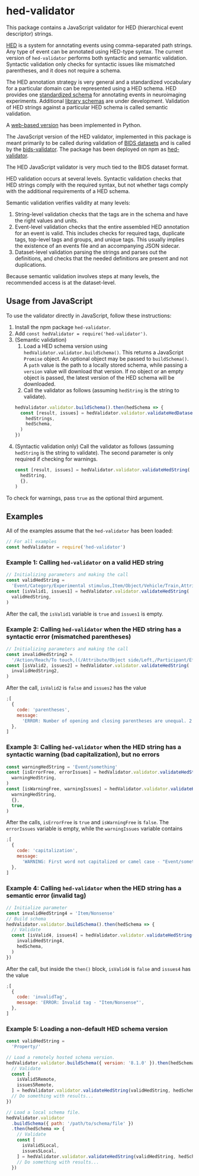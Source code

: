 # hed-validator

This package contains a JavaScript validator for HED (hierarchical event descriptor) strings.

[HED](http://www.hedtags.org/) is a system for annotating events using comma-separated path strings.
Any type of event can be annotated using HED-type syntax.
The current version of `hed-validator` performs both syntactic and semantic validation.
Syntactic validation only checks for syntactic issues like mismatched parentheses, and it does not require a schema.

The HED annotation strategy is very general and a standardized vocabulary for a particular domain
can be represented using a HED schema.
HED provides one [standardized schema](https://github.com/hed-standard/hed-specification)
for annotating events in neuroimaging experiments.
Additional [library schemas](https://github.com/hed-standard/hed-schema-library) are under development.
Validation of HED strings against a particular HED schema is called semantic validation.

A [web-based version](https://hedtools.ucsd.edu/hed) has been implemented in Python.

The JavaScript version of the HED validator, implemented in this package is meant primarily to be
called during validation of [BIDS datasets]()  and is called by the [bids-validator]().
The package has been deployed on npm as [hed-validator]().

The HED JavaScript validator is very much tied to the BIDS dataset format. 

HED validation occurs at several levels.
Syntactic validation checks that HED strings comply with the required syntax, 
but not whether tags comply with the additional requirements of a HED schema.

Semantic validation verifies validity at many levels:
1. String-level validation checks that the tags are in the schema and have the right values and units.
2. Event-level validation checks that the entire assembled HED annotation for an event is valid.
This includes checks for required tags, duplicate tags, top-level tags and groups, and unique tags.
This usually implies the existence of an events file and an accompanying JSON sidecar.
3. Dataset-level validation parsing the strings and parses out the definitions,
and checks that the needed definitions are present and not duplications. 

Because semantic validation involves steps at many levels,
the recommended access is at the dataset-level.

## Usage from JavaScript

To use the validator directly in JavaScript, follow these instructions:

1. Install the npm package `hed-validator`.
2. Add `const hedValidator = require('hed-validator')`.
3. (Semantic validation)
   1. Load a HED schema version using `hedValidator.validator.buildSchema()`.
      This returns a JavaScript `Promise` object. An optional object may be passed to `buildSchema()`.
      A `path` value is the path to a locally stored schema, while passing a `version` value will
      download that version. If no object or an empty object is passed, the latest version of the
      HED schema will be downloaded.
   2. Call the validator as follows (assuming `hedString` is the string to validate).
   ```javascript
   hedValidator.validator.buildSchema().then(hedSchema => {
     const [result, issues] = hedValidator.validator.validateHedDataset(
       hedStrings,
       hedSchema,
     )
   })
   ```
4. (Syntactic validation only) Call the validator as follows (assuming `hedString` is the string to validate).
   The second parameter is only required if checking for warnings.
   ```javascript
   const [result, issues] = hedValidator.validator.validateHedString(
     hedString,
     {},
   )
   ```

To check for warnings, pass `true` as the optional third argument.

## Examples

All of the examples assume that the `hed-validator` has been loaded:

```javascript
// For all examples
const hedValidator = require('hed-validator')
```

### Example 1: Calling `hed-validator` on a valid HED string

```javascript
// Initializing parameters and making the call
const validHedString =
  'Event/Category/Experimental stimulus,Item/Object/Vehicle/Train,Attribute/Visual/Color/Purple'
const [isValid1, issues1] = hedValidator.validator.validateHedString(
  validHedString,
)
```

After the call, the `isValid1` variable is `true` and `issues1` is empty.

### Example 2: Calling `hed-validator` when the HED string has a syntactic error (mismatched parentheses)

```javascript
// Initializing parameters and making the call
const invalidHedString2 =
  '/Action/Reach/To touch,((/Attribute/Object side/Left,/Participant/Effect/Body part/Arm),/Attribute/Location/Screen/Top/70 px'
const [isValid2, issues2] = hedValidator.validator.validateHedString(
  invalidHedString2,
)
```

After the call, `isValid2` is `false` and `issues2` has the value

```javascript
;[
  {
    code: 'parentheses',
    message:
      'ERROR: Number of opening and closing parentheses are unequal. 2 opening parentheses. 1 closing parentheses',
  },
]
```

### Example 3: Calling `hed-validator` when the HED string has a syntactic warning (bad capitalization), but no errors

```javascript
const warningHedString = 'Event/something'
const [isErrorFree, errorIssues] = hedValidator.validator.validateHedString(
  warningHedString,
)
const [isWarningFree, warningIssues] = hedValidator.validator.validateHedString(
  warningHedString,
  {},
  true,
)
```

After the calls, `isErrorFree` is `true` and `isWarningFree` is `false`. The `errorIssues` variable is empty, while the `warningIssues` variable contains

```javascript
;[
  {
    code: 'capitalization',
    message:
      'WARNING: First word not capitalized or camel case - "Event/something"',
  },
]
```

### Example 4: Calling `hed-validator` when the HED string has a semantic error (invalid tag)

```javascript
// Initialize parameter
const invalidHedString4 = 'Item/Nonsense'
// Build schema
hedValidator.validator.buildSchema().then(hedSchema => {
  // Validate
  const [isValid4, issues4] = hedValidator.validator.validateHedString(
    invalidHedString4,
    hedSchema,
  )
})
```

After the call, but inside the `then()` block, `isValid4` is `false` and `issues4` has the value

```javascript
;[
  {
    code: 'invalidTag',
    message: 'ERROR: Invalid tag - "Item/Nonsense"',
  },
]
```

### Example 5: Loading a non-default HED schema version

```javascript
const validHedString =
  'Property/'

// Load a remotely hosted schema version.
hedValidator.validator.buildSchema({ version: '8.1.0' }).then(hedSchema => {
  // Validate
  const [
    isValid5Remote,
    issues5Remote,
  ] = hedValidator.validator.validateHedString(validHedString, hedSchema)
  // Do something with results...
})

// Load a local schema file.
hedValidator.validator
  .buildSchema({ path: '/path/to/schema/file' })
  .then(hedSchema => {
    // Validate
    const [
      isValid5Local,
      issues5Local,
    ] = hedValidator.validator.validateHedString(validHedString, hedSchema)
    // Do something with results...
  })
```
